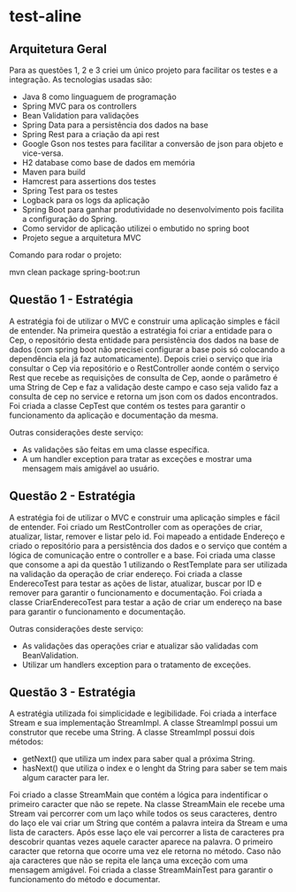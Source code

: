 # test-aline



## Arquitetura Geral ##

Para as questões 1, 2 e 3 criei um único projeto para facilitar os testes e a integração. As tecnologias usadas são:

* Java 8 como linguaguem de programação
* Spring MVC para os controllers
* Bean Validation para validações
* Spring Data para a persistência dos dados na base
* Spring Rest para a criação da api rest
* Google Gson nos testes para facilitar a conversão de json para objeto e vice-versa.
* H2 database como base de dados em memória
* Maven para build 
* Hamcrest para assertions dos testes
* Spring Test para os testes
* Logback para os logs da aplicação
* Spring Boot para ganhar produtividade no desenvolvimento pois facilita a configuração do Spring.
* Como servidor de aplicação utilizei o embutido no spring boot 
* Projeto segue a arquitetura MVC

Comando para rodar o projeto:

mvn clean package spring-boot:run

## Questão 1 - Estratégia ##

A estratégia foi de utilizar o MVC e construir uma aplicação simples e fácil de entender.
Na primeira questão a estratégia foi criar a entidade para o Cep, o repositório desta entidade para persistência dos dados na base de dados (com spring boot não precisei configurar a base pois só colocando a dependência ela já faz automaticamente). Depois criei o serviço que iria consultar o Cep via repositório e o RestController aonde contém o serviço Rest que recebe as requisições de consulta de Cep, aonde o parâmetro é uma String de Cep e faz a validação deste campo e caso seja valido faz a consulta de cep no service e retorna um json com os dados encontrados. 
Foi criada a classe CepTest que contém os testes para garantir o funcionamento da aplicação e documentação da mesma.

Outras considerações deste serviço:
* As validações são feitas em uma classe específica.
* A um handler exception para tratar as exceções e mostrar uma mensagem mais amigável ao usuário.

## Questão 2 - Estratégia ##

A estratégia foi de utilizar o MVC e construir uma aplicação simples e fácil de entender.
Foi criado um RestController com as operações de criar, atualizar, listar, remover e listar pelo id. Foi mapeado a entidade Endereço e criado o repositório para a persistência dos dados e o serviço que contém a lógica de comunicação entre o controller e a base. 
Foi criada uma classe que consome a api da questão 1 utilizando o RestTemplate para ser utilizada na validação da operação de criar endereço.
Foi criada a classe EnderecoTest para testar as ações de listar, atualizar, buscar por ID e remover para garantir o funcionamento e documentação.
Foi criada a classe CriarEnderecoTest para testar a ação de criar um endereço na base para garantir o funcionamento e documentação.

Outras considerações deste serviço:
* As validações das operações criar e atualizar são validadas com BeanValidation.
* Utilizar um handlers exception para o tratamento de exceções.

## Questão 3 - Estratégia ##

A estratégia utilizada foi simplicidade e legibilidade. Foi criada a interface Stream e sua implementação StreamImpl. 
A classe StreamImpl possui um construtor que recebe uma String.
A classe StreamImpl possui dois métodos:
 * getNext() que utiliza um index para saber qual a próxima String.
 * hasNext() que utiliza o index e o lenght da String para saber se tem mais algum caracter para ler.

Foi criado a classe StreamMain que contém a lógica para indentificar o primeiro caracter que não se repete.
Na classe StreamMain ele recebe uma Stream vai percorrer com um laço while todos os seus caracteres, dentro do laço ele vai criar um String que contém a palavra inteira da Stream e uma lista de caracters.
Após esse laço ele vai percorrer a lista de caracteres pra descobrir quantas vezes aquele caracter aparece na palavra. 
O primeiro caracter que retorna que ocorre uma vez ele retorna no método.
Caso não aja caracteres que não se repita ele lança uma exceção com uma mensagem amigável.
Foi criada a classe StreamMainTest para garantir o funcionamento do método e documentar.


